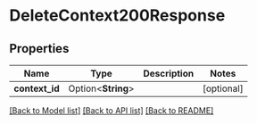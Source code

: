 # DeleteContext200Response

## Properties

Name | Type | Description | Notes
------------ | ------------- | ------------- | -------------
**context_id** | Option<**String**> |  | [optional]

[[Back to Model list]](../README.md#documentation-for-models) [[Back to API list]](../README.md#documentation-for-api-endpoints) [[Back to README]](../README.md)



